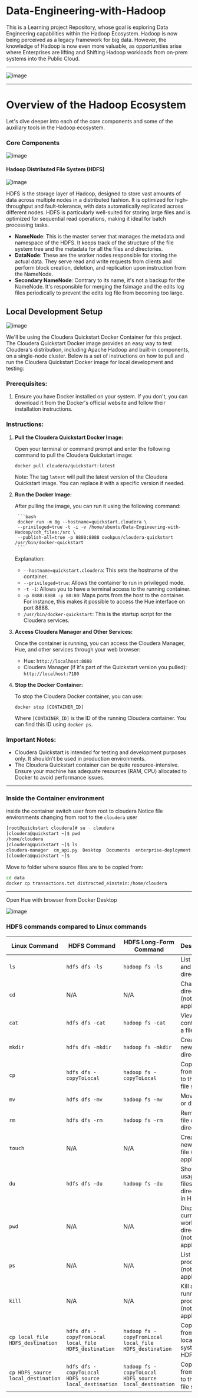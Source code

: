 # Data-Engineering-with-Hadoop

This is a Learning project Repository, whose goal is exploring Data Engineering capabilities within the Hadoop Ecosystem. Hadoop is now being perceived as a legacy framework for big data. However, the knowledge of Hadoop is now even more valuable, as opportunities arise where Enterprises are lifting and Shifting Hadoop workloads from on-prem systems into the Public Cloud. 

---

![image](hadoop)

---

# Overview of the Hadoop Ecosystem

Let's dive deeper into each of the core components and some of the auxiliary tools in the Hadoop ecosystem.

### Core Components

![image](hadoop-ecosystem)

#### Hadoop Distributed File System (HDFS)

![image](basic-hadoop-architecture)

HDFS is the storage layer of Hadoop, designed to store vast amounts of data across multiple nodes in a distributed fashion. It is optimized for high-throughput and fault-tolerance, with data automatically replicated across different nodes. HDFS is particularly well-suited for storing large files and is optimized for sequential read operations, making it ideal for batch processing tasks.

- **NameNode**: This is the master server that manages the metadata and namespace of the HDFS. It keeps track of the structure of the file system tree and the metadata for all the files and directories.
- **DataNode**: These are the worker nodes responsible for storing the actual data. They serve read and write requests from clients and perform block creation, deletion, and replication upon instruction from the NameNode.
- **Secondary NameNode**: Contrary to its name, it's not a backup for the NameNode. It's responsible for merging the fsimage and the edits log files periodically to prevent the edits log file from becoming too large.

## Local Development Setup

![image](cloudera-quickstart)

We'll be using the Cloudera Quickstart Docker Container for this project. The Cloudera Quickstart Docker image provides an easy way to test Cloudera's distribution, including Apache Hadoop and built-in components, on a single-node cluster. Below is a set of instructions on how to pull and run the Cloudera Quickstart Docker image for local development and testing:

### Prerequisites:

1. Ensure you have Docker installed on your system. If you don't, you can download it from the Docker's official website and follow their installation instructions.

### Instructions:

1. **Pull the Cloudera Quickstart Docker Image:**

   Open your terminal or command prompt and enter the following command to pull the Cloudera Quickstart image:

   ```
   docker pull cloudera/quickstart:latest
   ```

   Note: The tag `latest` will pull the latest version of the Cloudera Quickstart image. You can replace it with a specific version if needed.

2. **Run the Docker Image:**

   After pulling the image, you can run it using the following command:

        ```bash
        docker run -m 8g --hostname=quickstart.cloudera \
        --privileged=true -t -i -v /home/ubuntu/Data-Engineering-with-Hadoop/cdh_files:/src \
        --publish-all=true -p 8888:8888 ovokpus/cloudera-quickstart /usr/bin/docker-quickstart
        ```

   Explanation:

   - `--hostname=quickstart.cloudera`: This sets the hostname of the container.
   - `--privileged=true`: Allows the container to run in privileged mode.
   - `-t -i`: Allows you to have a terminal access to the running container.
   - `-p 8888:8888 -p 80:80`: Maps ports from the host to the container. For instance, this makes it possible to access the Hue interface on port 8888.
   - `/usr/bin/docker-quickstart`: This is the startup script for the Cloudera services.

3. **Access Cloudera Manager and Other Services:**

   Once the container is running, you can access the Cloudera Manager, Hue, and other services through your web browser:

   - Hue: `http://localhost:8888`
   - Cloudera Manager (if it's part of the Quickstart version you pulled): `http://localhost:7180`

4. **Stop the Docker Container:**

   To stop the Cloudera Docker container, you can use:

   ```
   docker stop [CONTAINER_ID]
   ```

   Where `[CONTAINER_ID]` is the ID of the running Cloudera container. You can find this ID using `docker ps`.

### Important Notes:

- Cloudera Quickstart is intended for testing and development purposes only. It shouldn't be used in production environments.
- The Cloudera Quickstart container can be quite resource-intensive. Ensure your machine has adequate resources (RAM, CPU) allocated to Docker to avoid performance issues.

---

### Inside the Container environment

inside the container switch user from root to cloudera
Notice file environments changing from root to the `cloudera` user

```bash
[root@quickstart cloudera]# su - cloudera
[cloudera@quickstart ~]$ pwd
/home/cloudera
[cloudera@quickstart ~]$ ls
cloudera-manager  cm_api.py  Desktop  Documents  enterprise-deployment.json  express-deployment.json  kerberos  lib  parcels  workspace
[cloudera@quickstart ~]$ 
```

Move to folder where source files are to be copied from:

```bash
cd data
docker cp transactions.txt distracted_einstein:/home/cloudera
```

---

Open Hue with browser from Docker Desktop

![image](open-hue-browser)

### HDFS commands compared to Linux commands

| Linux Command    | HDFS Command           | HDFS Long-Form Command   | Description                           |
|-------------------|------------------------|--------------------------|---------------------------------------|
| `ls`                | `hdfs dfs -ls`           | `hadoop fs -ls`           | List files and directories            |
| `cd`                | N/A                    | N/A                     | Change directory (not applicable)     |
| `cat`               | `hdfs dfs -cat`          | `hadoop fs -cat`          | View the contents of a file           |
| `mkdir`             | `hdfs dfs -mkdir`        | `hadoop fs -mkdir`        | Create a new directory                |
| `cp`                | `hdfs dfs -copyToLocal`  | `hadoop fs -copyToLocal`  | Copy a file from HDFS to the local file system |
| `mv`                | `hdfs dfs -mv`           | `hadoop fs -mv`           | Move a file or directory               |
| `rm`                | `hdfs dfs -rm`           | `hadoop fs -rm`           | Remove a file or directory            |
| `touch`             | N/A                    | N/A                     | Create a new empty file (not applicable) |
| `du`                | `hdfs dfs -du`           | `hadoop fs -du`           | Show disk usage of files and directories in HDFS |
| `pwd`               | N/A                    | N/A                     | Display the current working directory (not applicable) |
| `ps`                | N/A                    | N/A                     | List running processes (not applicable) |
| `kill`              | N/A                    | N/A                     | Kill a running process (not applicable) |
| `cp local_file HDFS_destination` | `hdfs dfs -copyFromLocal local_file HDFS_destination` | `hadoop fs -copyFromLocal local_file HDFS_destination` | Copy a file from the local file system to HDFS |
| `cp HDFS_source local_destination` | `hdfs dfs -copyToLocal HDFS_source local_destination` | `hadoop fs -copyToLocal HDFS_source local_destination` | Copy a file from HDFS to the local file system |
